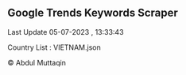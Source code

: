 

## Google Trends Keywords Scraper 
 
Last Update 05-07-2023 , 13:33:43

Country List :
VIETNAM.json



© Abdul Muttaqin 

